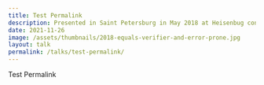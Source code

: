 ```yaml
---
title: Test Permalink
description: Presented in Saint Petersburg in May 2018 at Heisenbug conference. Video and slides are in Russian.
date: 2021-11-26
image: /assets/thumbnails/2018-equals-verifier-and-error-prone.jpg
layout: talk
permalink: /talks/test-permalink/
---
```


Test Permalink
